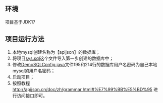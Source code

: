 ## 环境
项目基于JDK17

## 项目运行方法
1. 本地mysql创建名称为【apijson】的数据库；
2. 将项目[sys.sql](src/main/resources/sql/sys.sql)这个文件导入第一步创建的数据库中；
3. 修改[DemoSQLConfig.java](src/main/java/org/example/apijsonbetest/config/DemoSQLConfig.java)文件195和214行的数据库用户名密码为自己本地mysql的用户名密码；
4. 启动项目；
5. 按照教程 http://apijson.cn/doc/zh/grammar.html#%E7%99%BB%E5%BD%95 进行访问接口即可。
